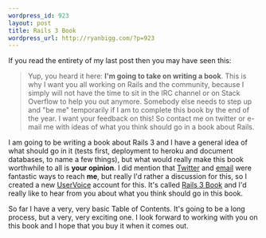 ```yaml
--- 
wordpress_id: 923
layout: post
title: Rails 3 Book
wordpress_url: http://ryanbigg.com/?p=923
---
```

If you read the entirety of my last post then you may have seen this:

<blockquote>
Yup, you heard it here: <strong>I'm going to take on writing a book</strong>. This is why I want you all working on Rails and the community, because I simply will not have the time to sit in the IRC channel or on Stack Overflow to help you out anymore. Somebody else needs to step up and "be me" temporarily if I am to complete this book by the end of the year. I want your feedback on this! So contact me on twitter or e-mail me with ideas of what you think should go in a book about Rails.
</blockquote>

I am going to be writing a book about Rails 3 and I have a general idea of what should go in it (tests first, deployment to heroku and document databases, to name a few things), but what would really make this book worthwhile to all is <strong>your opinion</strong>. I did mention that <a href='http://twitter.com'>Twitter</a> and <a href='mailto: radarlistener@gmail.com'>email</a> were fantastic ways to reach <strong>me</strong>, but really I'd rather a discussion for this, so I created a new <a href='http://uservoice.com'>UserVoice</a> account for this. It's called <a href='http://rails3book.uservoice.com'>Rails 3 Book</a> and I'd really like to hear from you about what you think should go in this book.

So far I have a very, very basic Table of Contents. It's going to be a long process, but a very, very exciting one. I look forward to working with you on this book and I hope that you buy it when it comes out.
